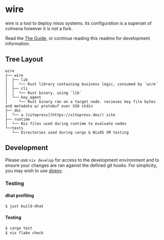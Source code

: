 # wire

wire is a tool to deploy nixos systems. its configuration is a superset of colmena however it is not a fork.

Read the [The Guide](https://wire.althaea.zone/guide/wire.html), or continue reading this readme for development information.

## Tree Layout

```
wire
├── wire
│  ├── lib
│  │  └── Rust library containing business logic, consumed by `wire`
│  ├── cli
│  │  └── Rust binary, using `lib`
│  └── key_agent
│     └── Rust binary ran on a target node. recieves key file bytes and metadata w/ protobuf over SSH stdin
├── doc
│  └── a [vitepress](https://vitepress.dev/) site
├── runtime
│  └── Nix files used during runtime to evaluate nodes
└──tests
   └── Directories used during cargo & NixOS VM testing
```

## Development

Please use `nix develop` for access to the development environment and to ensure
your changes are ran against the defined git hooks. For simplicity, you may wish
to use [direnv](https://github.com/direnv/direnv).

### Testing

#### dhat profiling

```sh
$ just build-dhat
```

#### Testing

```sh
$ cargo test
$ nix flake check
```
